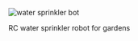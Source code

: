 ![water sprinkler bot](https://user-images.githubusercontent.com/47378183/119772939-90b89d80-bedd-11eb-8b2f-f6cc77839986.jpeg)


RC water sprinkler robot for gardens
